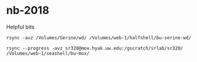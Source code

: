 # nb-2018


Helpful bits

`rsync -avz /Volumes/Serine/wd/ /Volumes/web-1/halfshell/bu-serine-wd/`



`rsync --progress -avz sr320@mox.hyak.uw.edu:/gscratch/srlab/sr320/ /Volumes/web-1/seashell/bu-mox/`

